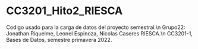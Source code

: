 # CC3201_Hito2_RIESCA
 Codigo usado para la carga de datos del proyecto semestral.\n
 Grupo22: Jonathan Riquelme, Leonel Espinoza, Nicolas Caseres RIESCA.\n
 CC3201-1, Bases de Datos, semestre primavera 2022.
